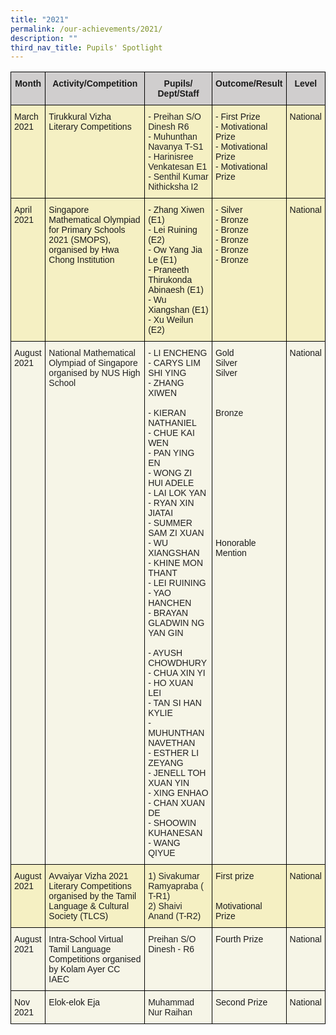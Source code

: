 ```yaml
---
title: "2021"
permalink: /our-achievements/2021/
description: ""
third_nav_title: Pupils' Spotlight
---
```




<style type="text/css">
.tg  {border-collapse:collapse;border-spacing:0;}
.tg td{border-color:black;border-style:solid;border-width:1px;font-family:Arial, sans-serif;font-size:14px;
  overflow:hidden;padding:10px 5px;word-break:normal;}
.tg th{border-color:black;border-style:solid;border-width:1px;font-family:Arial, sans-serif;font-size:14px;
  font-weight:normal;overflow:hidden;padding:10px 5px;word-break:normal;}
.tg .tg-0zb7{background-color:#F6F5E7;text-align:left;vertical-align:top}
.tg .tg-a0y3{background-color:#F5F0C3;text-align:left;vertical-align:top}
.tg .tg-n5a3{background-color:#D0CECE;font-weight:bold;text-align:center;vertical-align:top}
.tg .tg-wbnt{background-color:#F5F0C3;color:#222;text-align:left;vertical-align:top}
.tg .tg-igzl{background-color:#F6F5E7;color:#222;text-align:left;vertical-align:top}
</style>
<table class="tg">
<thead>
  <tr>
    <th class="tg-n5a3">Month</th>
    <th class="tg-n5a3">Activity/Competition</th>
    <th class="tg-n5a3">Pupils/ Dept/Staff</th>
    <th class="tg-n5a3">Outcome/Result</th>
    <th class="tg-n5a3">Level</th>
  </tr>
</thead>
<tbody>
  <tr>
    <td class="tg-a0y3">March 2021</td>
    <td class="tg-a0y3">Tirukkural Vizha Literary Competitions</td>
    <td class="tg-wbnt"><span style="color:#222">- Preihan S/O Dinesh R6</span><br>- Muhunthan Navanya T-S1<br>- Harinisree Venkatesan E1<br>- Senthil Kumar Nithicksha I2  </td>
    <td class="tg-a0y3">- First Prize<br>- Motivational Prize<br>- Motivational Prize <br>- Motivational Prize</td>
    <td class="tg-a0y3">National</td>
  </tr>
  <tr>
    <td class="tg-a0y3">April 2021</td>
    <td class="tg-a0y3">Singapore Mathematical Olympiad for Primary Schools 2021 (SMOPS), organised by Hwa Chong Institution</td>
    <td class="tg-a0y3">- Zhang Xiwen (E1)<br>- Lei Ruining (E2)<br>- Ow Yang Jia Le (E1)<br>- Praneeth Thirukonda Abinaesh (E1)<br>- Wu Xiangshan (E1) <br>- Xu Weilun (E2)</td>
    <td class="tg-a0y3">- Silver<br>- Bronze<br>- Bronze<br>- Bronze<br>- Bronze<br>- Bronze</td>
    <td class="tg-a0y3">National                                                                                                                                                            </td>
  </tr>
  <tr>
    <td class="tg-0zb7"> August 2021</td>
    <td class="tg-igzl"><span style="color:#222">National Mathematical Olympiad of Singapore organised by NUS High School</span></td>
    <td class="tg-igzl"><span style="color:#222">- LI ENCHENG </span><br><span style="color:#222">- CARYS LIM SHI YING </span><br><span style="color:#222">- ZHANG XIWEN </span><br><br><span style="color:#222">- KIERAN NATHANIEL </span><br><span style="color:#222">- CHUE KAI WEN </span><br><span style="color:#222">- PAN YING EN </span><br><span style="color:#222">- WONG ZI HUI ADELE </span><br><span style="color:#222">- LAI LOK YAN </span><br><span style="color:#222">- RYAN XIN JIATAI </span><br><span style="color:#222">- SUMMER SAM ZI XUAN </span><br><span style="color:#222">- WU XIANGSHAN </span><br><span style="color:#222">- KHINE MON THANT</span><br><span style="color:#222">- LEI RUINING </span><br><span style="color:#222">- YAO HANCHEN</span><br><span style="color:#222">- BRAYAN GLADWIN NG YAN GIN </span><br><span style="color:#222"> </span><br><span style="color:#222">- AYUSH CHOWDHURY </span><br><span style="color:#222">- CHUA XIN YI </span><br><span style="color:#222">- HO XUAN LEI </span><br><span style="color:#222">- TAN SI HAN KYLIE </span><br><span style="color:#222">- MUHUNTHAN NAVETHAN </span><br><span style="color:#222">- ESTHER LI ZEYANG </span><br><span style="color:#222">- JENELL TOH XUAN YIN </span><br><span style="color:#222">- XING ENHAO </span><br><span style="color:#222">- CHAN XUAN DE </span><br><span style="color:#222">- SHOOWIN KUHANESAN </span><br>- WANG QIYUE </td>
    <td class="tg-0zb7">Gold<br>Silver<br>Silver<br><br><br> <br><span style="color:#222">Bronze</span><br> <br><br><br><br><br><br><br><br><br><br><br><br>Honorable Mention<br><br></td>
    <td class="tg-0zb7">National</td>
  </tr>
  <tr>
    <td class="tg-a0y3">August 2021</td>
    <td class="tg-a0y3">Avvaiyar Vizha 2021 Literary Competitions organised by the Tamil Language &amp; Cultural Society (TLCS)</td>
    <td class="tg-wbnt"><span style="color:#222">1) Sivakumar Ramyapraba ( T-R1)</span><br><span style="color:#222">2) Shaivi Anand (T-R2)</span></td>
    <td class="tg-a0y3">First prize<br><br><br>Motivational Prize</td>
    <td class="tg-a0y3">National<br> <br> <br> <br> <br> </td>
  </tr>
  <tr>
    <td class="tg-0zb7">August 2021</td>
    <td class="tg-0zb7">Intra-School Virtual  Tamil Language Competitions organised  by Kolam Ayer CC IAEC</td>
    <td class="tg-igzl"><span style="color:#222">Preihan S/O Dinesh - R6</span></td>
    <td class="tg-0zb7"> Fourth Prize</td>
    <td class="tg-0zb7">National                                                                                                                        </td>
  </tr>
  <tr>
    <td class="tg-0zb7">Nov<br>2021</td>
    <td class="tg-0zb7">Elok-elok Eja</td>
    <td class="tg-igzl">Muhammad Nur Raihan<br></td>
    <td class="tg-0zb7">Second Prize<br></td>
    <td class="tg-0zb7">National</td>
  </tr>
</tbody>
</table>